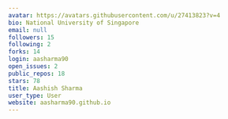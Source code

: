 ```yaml
---
avatar: https://avatars.githubusercontent.com/u/27413823?v=4
bio: National University of Singapore
email: null
followers: 15
following: 2
forks: 14
login: aasharma90
open_issues: 2
public_repos: 18
stars: 78
title: Aashish Sharma
user_type: User
website: aasharma90.github.io
---
```

